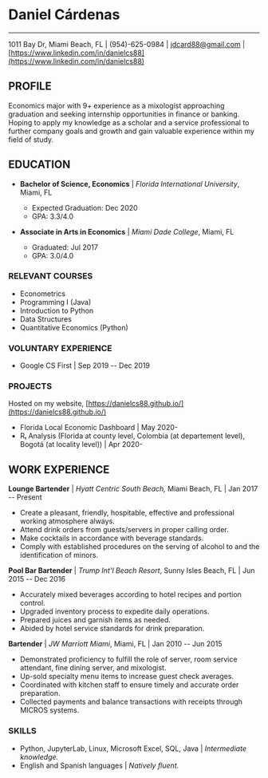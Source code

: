 # Daniel Cárdenas

---

1011 Bay Dr, Miami Beach, FL | (954)-625-0984 | [jdcard88@gmail.com](mailto:jdcard88@gmail.com) | [https://www.linkedin.com/in/danielcs88](https://www.linkedin.com/in/danielcs88)

## PROFILE

Economics major with 9+ experience as a mixologist approaching graduation and seeking internship opportunities in finance or banking. Hoping to apply my knowledge as a scholar and a service professional to further company goals and growth and gain valuable experience within my field of study.

## EDUCATION


- **Bachelor of Science, Economics** | _Florida International University_, Miami, FL

  - Expected Graduation: Dec 2020
  - GPA: 3.3/4.0

- **Associate in Arts in Economics** | _Miami Dade College_, Miami, FL
  - Graduated: Jul 2017
  - GPA: 3.0/4.0

### RELEVANT COURSES

- Econometrics
- Programming I (Java)
- Introduction to Python
- Data Structures
- Quantitative Economics (Python)

### VOLUNTARY EXPERIENCE

- Google CS First | Sep 2019 -- Dec 2019

### PROJECTS

Hosted on my website, [https://danielcs88.github.io/](https://danielcs88.github.io/)

- Florida Local Economic Dashboard | May 2020-
- Rₜ Analysis (Florida at county level, Colombia (at departement level), Bogotá (at locality level)) | Apr 2020-

## WORK EXPERIENCE

**Lounge Bartender** | _Hyatt Centric South Beach,_ Miami Beach, FL | Jan 2017 -- Present

- Create a pleasant, friendly, hospitable, effective and professional working atmosphere always.
- Attend drink orders from guests/servers in proper calling order.
- Make cocktails in accordance with beverage standards.
- Comply with established procedures on the serving of alcohol to and the identification of minors.

**Pool Bar Bartender** | _Trump Int'l Beach Resort_, Sunny Isles Beach, FL | Jun 2015 -- Dec 2016

- Accurately mixed beverages according to hotel recipes and portion control.
- Upgraded inventory process to expedite daily operations.
- Prepared juices and garnish items as needed.
- Abided by hotel service standards for drink preparation.

**Bartender** | _JW Marriott Miami_, Miami, FL | Jan 2010 -- Jun 2015

- Demonstrated proficiency to fulfill the role of server, room service attendant, fine dining server, and mixologist.
- Up-sold specialty menu items to increase guest check averages.
- Coordinated with kitchen staff to ensure timely and accurate order preparation.
- Collected payments and balance transactions with receipts through MICROS systems.

### SKILLS

- Python, JupyterLab, Linux, Microsoft Excel, SQL, Java | _Intermediate knowledge._
- English and Spanish languages | _Natively fluent._
